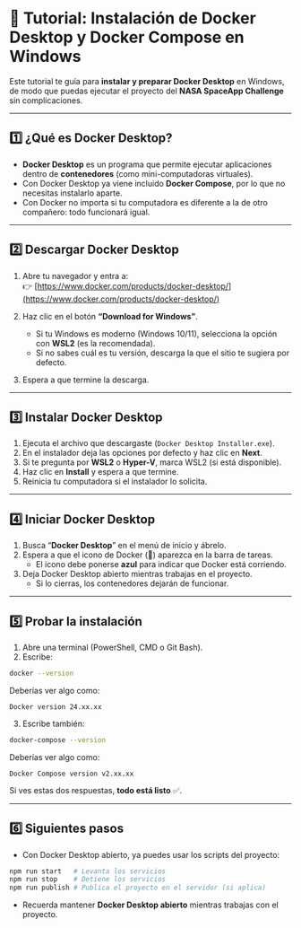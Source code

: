 # 🐳 Tutorial: Instalación de Docker Desktop y Docker Compose en Windows

Este tutorial te guía para **instalar y preparar Docker Desktop** en Windows, de modo que puedas ejecutar el proyecto del **NASA SpaceApp Challenge** sin complicaciones.

---

## 1️⃣ ¿Qué es Docker Desktop?

- **Docker Desktop** es un programa que permite ejecutar aplicaciones dentro de **contenedores** (como mini-computadoras virtuales).
- Con Docker Desktop ya viene incluido **Docker Compose**, por lo que no necesitas instalarlo aparte.
- Con Docker no importa si tu computadora es diferente a la de otro compañero: todo funcionará igual.

---

## 2️⃣ Descargar Docker Desktop

1. Abre tu navegador y entra a:  
   👉 [https://www.docker.com/products/docker-desktop/](https://www.docker.com/products/docker-desktop/)

2. Haz clic en el botón **“Download for Windows”**.  
   - Si tu Windows es moderno (Windows 10/11), selecciona la opción con **WSL2** (es la recomendada).  
   - Si no sabes cuál es tu versión, descarga la que el sitio te sugiera por defecto.

3. Espera a que termine la descarga.

---

## 3️⃣ Instalar Docker Desktop

1. Ejecuta el archivo que descargaste (`Docker Desktop Installer.exe`).
2. En el instalador deja las opciones por defecto y haz clic en **Next**.
3. Si te pregunta por **WSL2** o **Hyper-V**, marca WSL2 (si está disponible).
4. Haz clic en **Install** y espera a que termine.
5. Reinicia tu computadora si el instalador lo solicita.

---

## 4️⃣ Iniciar Docker Desktop

1. Busca “**Docker Desktop**” en el menú de inicio y ábrelo.
2. Espera a que el icono de Docker (🐳) aparezca en la barra de tareas.  
   - El icono debe ponerse **azul** para indicar que Docker está corriendo.  
3. Deja Docker Desktop abierto mientras trabajas en el proyecto.  
   - Si lo cierras, los contenedores dejarán de funcionar.

---

## 5️⃣ Probar la instalación

1. Abre una terminal (PowerShell, CMD o Git Bash).
2. Escribe:

```bash
docker --version
```

Deberías ver algo como:

```
Docker version 24.xx.xx
```

3. Escribe también:

```bash
docker-compose --version
```

Deberías ver algo como:

```
Docker Compose version v2.xx.xx
```

Si ves estas dos respuestas, **todo está listo** ✅.

---

## 6️⃣ Siguientes pasos

- Con Docker Desktop abierto, ya puedes usar los scripts del proyecto:  

```bash
npm run start   # Levanta los servicios
npm run stop    # Detiene los servicios
npm run publish # Publica el proyecto en el servidor (si aplica)
```

- Recuerda mantener **Docker Desktop abierto** mientras trabajas con el proyecto.
